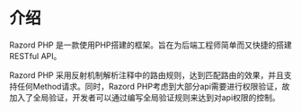 # 介绍

Razord PHP 是一款使用PHP搭建的框架。旨在为后端工程师简单而又快捷的搭建RESTful API。

Razord PHP 采用反射机制解析注释中的路由规则，达到匹配路由的效果，并且支持任何Method请求。同时，Razord PHP考虑到大部分api需要进行权限验证，故加入了全局验证，开发者可以通过编写全局验证规则来达到对api权限的控制。